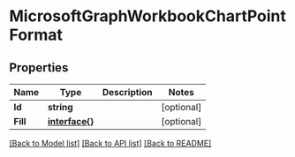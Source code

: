 # MicrosoftGraphWorkbookChartPointFormat

## Properties

Name | Type | Description | Notes
------------ | ------------- | ------------- | -------------
**Id** | **string** |  | [optional] 
**Fill** | [**interface{}**](.md) |  | [optional] 

[[Back to Model list]](../README.md#documentation-for-models) [[Back to API list]](../README.md#documentation-for-api-endpoints) [[Back to README]](../README.md)


